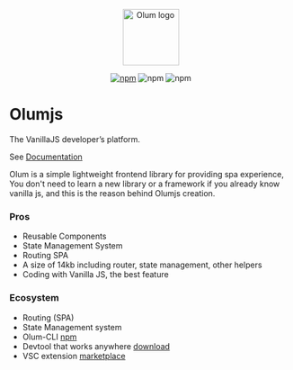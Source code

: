 <p align="center"><img width="100" src="https://olumjs.github.io/logo.png" alt="Olum logo"></p>
<p align="center">
 <a href="https://www.npmjs.com/package/olum" target="_blank"><img src="https://img.shields.io/npm/v/olum" alt="npm"></a>
 <img src="https://img.shields.io/npm/dm/olum" alt="npm">
 <img src="https://img.shields.io/npm/l/olum" alt="npm">
</p>

# Olumjs
The VanillaJS developer’s platform.

See [Documentation](https://olumjs.github.io/docs)

Olum is a simple lightweight frontend library for providing spa experience, </br>
You don't need to learn a new library or a framework if you already know vanilla js, and this is the reason behind Olumjs creation.

### Pros
* Reusable Components
* State Management System
* Routing SPA
* A size of 14kb including router, state management, other helpers
* Coding with Vanilla JS, the best feature

### Ecosystem
  * Routing (SPA)
  * State Management system 
  * Olum-CLI [npm](https://www.npmjs.com/package/olum-cli)
  * Devtool that works anywhere [download](https://github.com/olumjs/olum-devtool)
  * VSC extension [marketplace](https://marketplace.visualstudio.com/items?itemName=eissapk.olum)